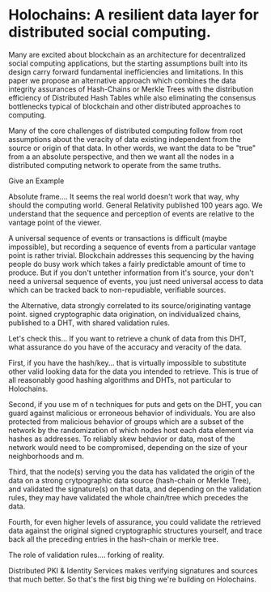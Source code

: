 # Holochains: A resilient data layer for distributed social computing.

Many are excited about blockchain as an architecture for decentralized social computing applications, but the starting assumptions built into its design carry forward fundamental inefficiencies and limitations. In this paper we propose an alternative approach which combines the data integrity assurances of Hash-Chains or Merkle Trees with the distribution efficiency of Distributed Hash Tables while also eliminating the consensus bottlenecks typical of blockchain and other distributed approaches to computing.

Many of the core challenges of distributed computing follow from root assumptions about the veracity of data existing independent from the source or origin of that data. In other words, we want the data to be "true" from a an absolute perspective, and then we want all the nodes in a distributed computing network to operate from the same truths.

Give an Example

Absolute frame.... It seems the real world doesn't work that way, why should the computing world. General Relativity published 100 years ago. We understand that the sequence and perception of events are relative to the vantage point of the viewer.

A universal sequence of events or transactions is difficult (maybe impossible), but recording a sequence of events from a particular vantage point is rather trivial. Blockchain addresses this sequencing by the having people do busy work which takes a fairly predictable amount of time to produce. But if you don't untether information from it's source, your don't need a universal sequence of events, you just need universal access to data which can be tracked back to non-repudiable, verifiable sources.

the Alternative, data strongly correlated to its source/originating vantage point. signed cryptographic data origination, on individualized chains, published to a DHT, with shared validation rules.

Let's check this...
If you want to retrieve a chunk of data from this DHT, what assurance do you have of the accuracy and veracity of the data.

First, if you have the hash/key... that is virtually impossible to substitute other valid looking data for the data you intended to retrieve. This is true of all reasonably good hashing algorithms and DHTs, not particular to Holochains.

Second, if you use m of n techniques for puts and gets on the DHT, you can guard against malicious or erroneous behavior of individuals. You are also protected from malicious behavior of groups which are a subset of the network by the randomization of which nodes host each data element via hashes as addresses. To reliably skew behavior or data, most of the network would need to be compromised, depending on the size of your neighborhoods and m.

Third, that the node(s) serving you the data has validated the origin of the data on a strong crytpographic data source (hash-chain or Merkle Tree), and validated the signature(s) on that data, and depending on the validation rules, they may have validated the whole chain/tree which precedes the data.

Fourth, for even higher levels of assurance, you could validate the retrieved data against the original signed cryptographic structures yourself, and trace back all the preceding entries in the hash-chain or merkle tree.


The role of validation rules.... forking of reality.


Distributed PKI & Identity Services makes verifying signatures and sources that much better. So that's the first big thing we're building on Holochains.
